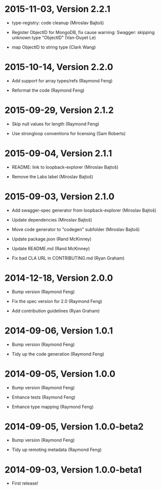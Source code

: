 2015-11-03, Version 2.2.1
=========================

 * type-registry: code cleanup (Miroslav Bajtoš)

 * Register ObjectID for MongoDB, fix cause warning: Swagger: skipping unknown type "ObjectID" (Van-Duyet Le)

 * map ObjectID to string type (Clark Wang)


2015-10-14, Version 2.2.0
=========================

 * Add support for array types/refs (Raymond Feng)

 * Reformat the code (Raymond Feng)


2015-09-29, Version 2.1.2
=========================

 * Skip null values for length (Raymond Feng)

 * Use strongloop conventions for licensing (Sam Roberts)


2015-09-04, Version 2.1.1
=========================

 * README: link to loopback-explorer (Miroslav Bajtoš)

 * Remove the Labs label (Miroslav Bajtoš)


2015-09-03, Version 2.1.0
=========================

 * Add swagger-spec generator from loopback-explorer (Miroslav Bajtoš)

 * Update dependencies (Miroslav Bajtoš)

 * Move code generator to "codegen" subfolder (Miroslav Bajtoš)

 * Update package.json (Rand McKinney)

 * Update README.md (Rand McKinney)

 * Fix bad CLA URL in CONTRIBUTING.md (Ryan Graham)


2014-12-18, Version 2.0.0
=========================

 * Bump version (Raymond Feng)

 * Fix the spec version for 2.0 (Raymond Feng)

 * Add contribution guidelines (Ryan Graham)


2014-09-06, Version 1.0.1
=========================

 * Bump version (Raymond Feng)

 * Tidy up the code generation (Raymond Feng)


2014-09-05, Version 1.0.0
=========================

 * Bump version (Raymond Feng)

 * Enhance tests (Raymond Feng)

 * Enhance type mapping (Raymond Feng)


2014-09-05, Version 1.0.0-beta2
===============================

 * Bump version (Raymond Feng)

 * Tidy up remoting metadata (Raymond Feng)


2014-09-03, Version 1.0.0-beta1
===============================

 * First release!
